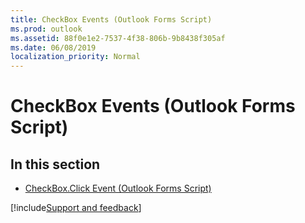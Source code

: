 ```yaml
---
title: CheckBox Events (Outlook Forms Script)
ms.prod: outlook
ms.assetid: 88f0e1e2-7537-4f38-806b-9b8438f305af
ms.date: 06/08/2019
localization_priority: Normal
---
```



# CheckBox Events (Outlook Forms Script)

## In this section


- [CheckBox.Click Event (Outlook Forms Script)](Outlook.checkbox.click.md)

[!include[Support and feedback](~/includes/feedback-boilerplate.md)]